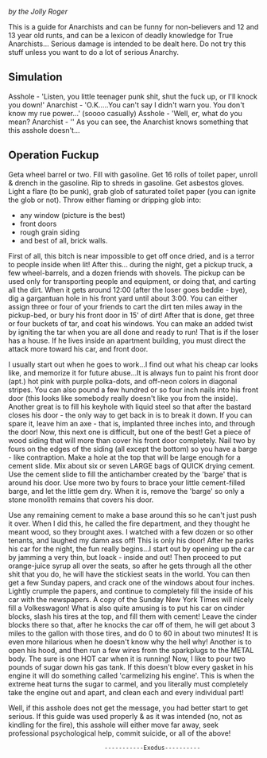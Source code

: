 _by the Jolly Roger_

This is a guide for Anarchists and can be funny for non-believers and 12
and 13 year old runts, and can be a lexicon of deadly knowledge for True
Anarchists... Serious damage is intended to be dealt here. Do not try
this stuff unless you want to do a lot of serious Anarchy. 

## Simulation

Asshole - 'Listen, you little teenager punk shit, shut the fuck up, or I'll
knock you down!'
Anarchist - 'O.K.....You can't say I didn't warn you. You don't know my 
rue power...' (soooo casually)
Asshole - 'Well, er, what do you mean? Anarchist - '<demoniac grin>'
As you can see, the Anarchist knows something that this asshole doesn't...

## Operation Fuckup

Geta wheel barrel or two. Fill with gasoline. Get 16 rolls of toilet
paper, unroll & drench in the gasoline. Rip to shreds in gasoline. Get
asbestos gloves. Light a flare (to be punk), grab glob of
saturated toilet paper (you can ignite the glob or not). Throw either
flaming or dripping glob into:

* any window (picture is the best)
* front doors
* rough grain siding
* and best of all, brick walls.

First of all, this bitch is near impossible to get off once dried, and
is a terror to people inside when lit! After this... during the
night, get a pickup truck, a few wheel-barrels, and a dozen friends with 
shovels. The pickup can be used only for transporting people
and equipment, or doing that, and carting all the dirt. When it gets
around 12:00 (after the loser goes beddie - bye), dig a gargantuan hole
in his front yard until about 3:00. You can either assign three or four
of your friends to cart the dirt ten miles away in the pickup-bed, or
bury his front door in 15' of dirt! After that is done, get
three or four buckets of tar, and coat his windows. You can make an
added twist by igniting the tar when you are all done and ready to
run! That is if the loser has a house. If he lives inside an apartment
building, you must direct the attack more toward his car, and front door.

I usually start out when he goes to work...I find out what his cheap car
looks like, and memorize it for future abuse...It is always fun to paint
his front door (apt.) hot pink with purple polka-dots, and off-neon
colors in diagonal stripes. You can also pound a few hundred or so four
inch nails into his front door (this looks like somebody really
doesn't like you from the inside). Another great is to fill his keyhole
with liquid steel so that after the bastard closes his door - the
only way to get back in is to break it down. If you can spare it, leave
him an axe - that is, implanted three inches into, and through the door!
Now, this next one is difficult, but one of the best! Get a piece of wood
siding that will more than cover his front door completely. Nail two by
fours on the edges of the siding (all except the bottom) so you have
a barge - like contraption. Make a hole at the top that will be large
enough for a cement slide. Mix about six or seven LARGE bags of QUICK
drying cement. Use the cement slide to fill the antichamber created by
the 'barge' that is around his door. Use more two by fours to brace
your little cement-filled barge, and let the little gem dry. When it is,
remove the 'barge' so only a stone monolith remains that covers his door.

Use any remaining cement to make a base around this so he can't just push
it over. When I did this, he called the fire department, and they thought
he meant wood, so they brought axes. I watched with a few dozen or so
other tenants, and laughed my damn ass off! This is only his door! After
he parks his car for the night, the fun really begins...I start out
by opening up the car by jamming a very thin, but loack - inside and out!
Then proceed to put orange-juice syrup all over the seats, so after he
gets through all the other shit that you do, he will have the stickiest
seats in the world. You can then get a few Sunday papers, and crack one of
the windows about four inches. Lightly crumple the papers, and continue to
completely fill the inside of his car with the newspapers. A copy of the
Sunday New York Times will nicely fill a Volkeswagon! What is also quite
amusing is to put his car on cinder blocks, slash his tires at the top, and
fill them with cement! Leave the cinder blocks there so that, after he
knocks the car off of them, he will get about 3 miles to the gallon with
those tires, and do 0 to 60 in about two minutes! It is even more
hilarious when he doesn't know why the hell why! Another is to open his
hood, and then run a few wires from the sparkplugs to the METAL body.
The sure is one HOT car when it is running! Now, I like to pour two pounds
of sugar down his gas tank. If this doesn't blow every gasket in his
engine it will do something called 'carmelizing his engine'. This is when
the extreme heat turns the sugar to carmel, and you literally must
completely take the engine out and apart, and clean each and every
individual part!

Well, if this asshole does not get the message, you had better start to
get serious. If this guide was used properly & as it was intended (no,
not as kindling for the fire), this asshole will either move far away,
seek professional psychological help, commit suicide,
or all of the above! 

                               -----------Exodus----------
